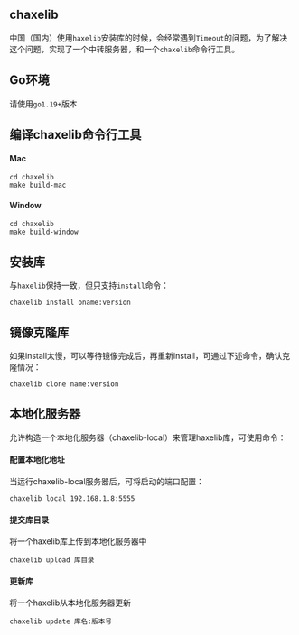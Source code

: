 ## chaxelib
中国（国内）使用`haxelib`安装库的时候，会经常遇到`Timeout`的问题，为了解决这个问题，实现了一个中转服务器，和一个`chaxelib`命令行工具。

## Go环境
请使用`go1.19+`版本

## 编译chaxelib命令行工具
#### Mac
```shell
cd chaxelib
make build-mac
```
#### Window
```shell
cd chaxelib
make build-window
```

## 安装库
与`haxelib`保持一致，但只支持`install`命令：
```shell
chaxelib install oname:version
```

## 镜像克隆库
如果install太慢，可以等待镜像完成后，再重新install，可通过下述命令，确认克隆情况：
```shell
chaxelib clone name:version
```

## 本地化服务器
允许构造一个本地化服务器（chaxelib-local）来管理haxelib库，可使用命令：

#### 配置本地化地址
当运行chaxelib-local服务器后，可将启动的端口配置：
```shell
chaxelib local 192.168.1.8:5555
```

#### 提交库目录
将一个haxelib库上传到本地化服务器中
```shell
chaxelib upload 库目录
```

#### 更新库
将一个haxelib从本地化服务器更新
```shell
chaxelib update 库名:版本号
```